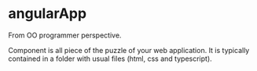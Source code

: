 # angularApp

From OO programmer perspective.

Component is all piece of the puzzle of your web application. It is typically contained in a folder with usual files (html, css and typescript).
